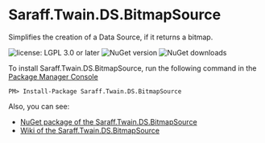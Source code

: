 # Saraff.Twain.DS.BitmapSource
Simplifies the creation of a Data Source, if it returns a bitmap. 

![license: LGPL 3.0 or later](https://img.shields.io/badge/license-LGPL%203.0%20or%20later-blue?style=flat&logo=git) ![NuGet version](https://img.shields.io/nuget/v/Saraff.Twain.DS.BitmapSource.svg?style=flat&logo=nuget) ![NuGet downloads](https://img.shields.io/nuget/dt/Saraff.Twain.DS.BitmapSource.svg?style=flat&logo=nuget)

To install Saraff.Twain.DS.BitmapSource, run the following command in the [Package Manager Console](https://docs.nuget.org/docs/start-here/using-the-package-manager-console)
```
PM> Install-Package Saraff.Twain.DS.BitmapSource
```
Also, you can see: 
* [NuGet package of the Saraff.Twain.DS.BitmapSource](https://www.nuget.org/packages/Saraff.Twain.DS.BitmapSource/)
* [Wiki of the Saraff.Twain.DS.BitmapSource](https://saraff-9eb1047a4beb4cef8506b29ba325bd5a.github.io/sarafftwaindsbitmap/)
